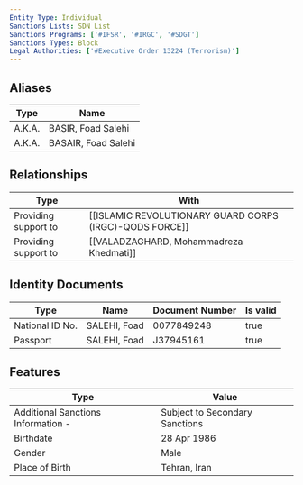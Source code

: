 ```yaml
---
Entity Type: Individual
Sanctions Lists: SDN List
Sanctions Programs: ['#IFSR', '#IRGC', '#SDGT']
Sanctions Types: Block
Legal Authorities: ['#Executive Order 13224 (Terrorism)']
---
```


## Aliases
| Type  | Name      | 
|-------|-----------|
| A.K.A. | BASIR, Foad Salehi |
| A.K.A. | BASAIR, Foad Salehi |

## Relationships
| Type  | With      | 
|-------|-----------|
| Providing support to | [[ISLAMIC REVOLUTIONARY GUARD CORPS (IRGC)-QODS FORCE]] |
| Providing support to | [[VALADZAGHARD, Mohammadreza Khedmati]] |

## Identity Documents
| Type  | Name      | Document Number | Is valid |
|-------|-----------|-----------------|----------|
| National ID No. | SALEHI, Foad | 0077849248 | true |
| Passport | SALEHI, Foad | J37945161 | true |

## Features
| Type  | Value      |
|-------|------------|
| Additional Sanctions Information - | Subject to Secondary Sanctions |
| Birthdate | 28 Apr 1986 |
| Gender | Male |
| Place of Birth | Tehran, Iran |
